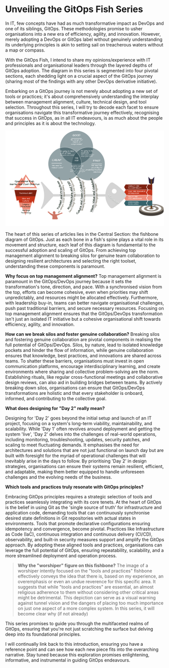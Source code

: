 # Unveiling the GitOps Fish Series

In IT, few concepts have had as much transformative impact as DevOps and one of its siblings, GitOps. These methodologies promise to usher organisations into a new era of efficiency, agility, and innovation. However, merely adopting a DevOps or GitOps label without genuinely understanding its underlying principles is akin to setting sail on treacherous waters without a map or compass.

With the GitOps Fish, I intend to share my opinions/experience with IT professionals and organisational leaders through the layered depths of GitOps adoption. The diagram in this series is segmented into four pivotal sections, each shedding light on a crucial aspect of the GitOps journey (sharing most of the findings with any other DevOps derivative initiative).

Embarking on a GitOps journey is not merely about adopting a new set of tools or practices; it's about comprehensively understanding the interplay between management alignment, culture, technical design, and tool selection. Throughout this series, I will try to decode each facet to ensure organisations navigate this transformative journey effectively, recognising that success in GitOps, as in all IT endeavours, is as much about the people and principles as it is about the technology.

![GitOps Fish](./images/gitops-fish-overall.png)

The heart of this series of articles lies in the Central Section: the fishbone diagram of GitOps. Just as each bone in a fish's spine plays a vital role in its movement and structure, each leaf of this diagram is fundamental to the successful adoption and scaling of GitOps. From achieving top management alignment to breaking silos for genuine team collaboration to designing resilient architectures and selecting the right toolset, understanding these components is paramount.

**Why focus on top management alignment?** 
Top management alignment is paramount in the GitOps/DevOps journey because it sets the transformation's tone, direction, and pace. With a synchronised vision from the top, efforts can become cohesive, even when priorities may shift unpredictably, and resources might be allocated effectively. Furthermore, with leadership buy-in, teams can better navigate organisational challenges, push past traditional barriers, and secure necessary resources. Focusing on top management alignment ensures that the GitOps/DevOps transformation isn't just an isolated IT initiative but a cohesive organisational shift towards efficiency, agility, and innovation.

**How can we break silos and foster genuine collaboration?** 
Breaking silos and fostering genuine collaboration are pivotal components in realising the full potential of GitOps/DevOps. Silos, by nature, lead to isolated knowledge pockets and hinder the flow of information, while genuine collaboration ensures that knowledge, best practices, and innovations are shared across teams. To shatter these barriers, organisations must invest in open communication platforms, encourage interdisciplinary learning, and create environments where sharing and collective problem-solving are the norm. Establishing rituals, like regular cross-functional meetings and collaborative design reviews, can also aid in building bridges between teams. By actively breaking down silos, organisations can ensure that GitOps/DevOps transformations are holistic and that every stakeholder is onboard, informed, and contributing to the collective goal.

**What does designing for "Day 2" really mean?** 

Designing for 'Day 2' goes beyond the initial setup and launch of an IT project, focusing on a system's long-term viability, maintainability, and scalability. While 'Day 1' often revolves around deployment and getting the system 'live', 'Day 2' delves into the challenges of real-world operations, including monitoring, troubleshooting, updates, security patches, and scaling to meet fluctuating demands. It emphasises the need for architectures and solutions that are not just functional on launch day but are built with foresight for the myriad of operational challenges that will inevitably arise in the days to follow. By prioritising 'Day 2' in design strategies, organisations can ensure their systems remain resilient, efficient, and adaptable, making them better equipped to handle unforeseen challenges and the evolving needs of the business.

**Which tools and practices truly resonate with GitOps principles?** 

Embracing GitOps principles requires a strategic selection of tools and practices seamlessly integrating with its core tenets. At the heart of GitOps is the belief in using Git as the 'single source of truth' for infrastructure and application code, demanding tools that can continuously synchronise desired state definitions in Git repositories with actual states in environments. Tools that promote declarative configurations ensuring idempotency and convergence, become pivotal. Practices like Infrastructure as Code (IaC), continuous integration and continuous delivery (CI/CD), observability, and built-in security measures support and amplify the GitOps approach. By adopting these aligned tools and practices, organisations can leverage the full potential of GitOps, ensuring repeatability, scalability, and a more streamlined deployment and operation process.

> **Why the "worshiper" figure on this fishbone?**
> The image of a worshiper intently focused on the "tools and practices" fishbone effectively conveys the idea that there is, based on my experience, an overemphasis or even an undue reverence for this specific area. It suggests that while "tools and practices" are essential, an almost religious adherence to them without considering other critical areas might be detrimental. This depiction can serve as a visual warning against tunnel vision and the dangers of placing too much importance on just one aspect of a more complex system. In this series, it will become clear why (if not already)



This series promises to guide you through the multifaceted realms of GitOps, ensuring that you're not just scratching the surface but delving deep into its foundational principles.  

I will continually link back to this introduction, ensuring you have a reference point and can see how each new piece fits into the overarching narrative. Stay tuned because this exploration promises enlightening, informative, and instrumental in guiding GitOps endeavours.